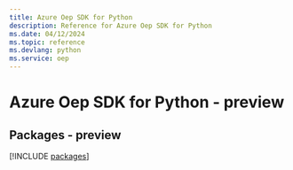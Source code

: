 ```yaml
---
title: Azure Oep SDK for Python
description: Reference for Azure Oep SDK for Python
ms.date: 04/12/2024
ms.topic: reference
ms.devlang: python
ms.service: oep
---
```

# Azure Oep SDK for Python - preview
## Packages - preview
[!INCLUDE [packages](oep-index.md)]